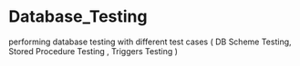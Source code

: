 # Database_Testing
performing database testing with different test cases ( DB Scheme Testing, Stored Procedure Testing , Triggers Testing )
